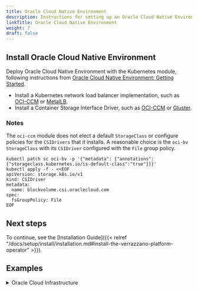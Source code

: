 ```yaml
---
title: Oracle Cloud Native Environment
description: Instructions for setting up an Oracle Cloud Native Environment cluster for Verrazzano
linkTitle: Oracle Cloud Native Environment
weight: 7
draft: false
---
```



## Install Oracle Cloud Native Environment
Deploy Oracle Cloud Native Environment with the Kubernetes module, following instructions from [Oracle Cloud Native Environment: Getting Started](https://docs.oracle.com/en/operating-systems/olcne/1.5/start/).
* Install a Kubernetes network load balancer implementation, such as [OCI-CCM](https://docs.oracle.com/en/operating-systems/olcne/1.5/lb/oci.html#oci) or [MetalLB](https://docs.oracle.com/en/operating-systems/olcne/1.5/lb/metallb.html#metallb).
* Install a Container Storage Interface Driver, such as [OCI-CCM](https://docs.oracle.com/en/operating-systems/olcne/1.5/storage/oci.html#oci) or [Gluster](https://docs.oracle.com/en/operating-systems/olcne/1.5/storage/gluster.html#gluster).

### Notes

The `oci-ccm` module does not elect a default `StorageClass` or configure policies for the `CSIDrivers` that it installs.  A
reasonable choice is the `oci-bv` `StorageClass` with its `CSIDriver` configured with the `File` group policy.

```
kubectl patch sc oci-bv -p '{"metadata": {"annotations":{"storageclass.kubernetes.io/is-default-class":"true"}}}'
kubectl apply -f - <<EOF
apiVersion: storage.k8s.io/v1
kind: CSIDriver
metadata:
  name: blockvolume.csi.oraclecloud.com
spec:
  fsGroupPolicy: File
EOF
```

## Next steps

To continue, see the [Installation Guide]({{< relref "/docs/setup/install/installation.md#install-the-verrazzano-platform-operator" >}}).

## Examples
<details>
<summary>Oracle Cloud Infrastructure</summary>
The following is an example of Oracle Cloud Infrastructure that can be used to evaluate Verrazzano installed on Oracle Cloud Native Environment.
If other environments are used, the capacity and configuration should be similar.

You can use the VCN Wizard of the Oracle Cloud Infrastructure Console to automatically create most of the described network infrastructure.
Additional security lists/rules, as detailed in the following sections, need to be added manually.
All Classless Inter-Domain Routing (CIDR) values provided are examples and can be customized as required.

### Virtual Cloud Network (for example, CIDR 10.0.0.0/16)
**Public Subnet (for example, CIDR 10.0.0.0/24)**

Security List / Ingress Rules

| Stateless | Destination | Protocol | Source Ports | Destination Ports | Type & Code | Description |
|-----------|-------------|----------|--------------|-------------------|-------------|-------------|
| No       | `0.0.0.0/0`  | ICMP    |               |                   | 3, 4      | ICMP errors        |
| No       | `10.0.0.0/16`| ICMP    |               |                   | 3         | ICMP errors        |
| No       | `0.0.0.0/0`  | TCP     | All           | 22                |           | SSH                |
| No       | `0.0.0.0/0`  | TCP     | All           | 80                |           | HTTP load balancer |
| No       | `0.0.0.0/0`  | TCP     | All           | 443               |           | HTTPS load balancer |


Security List / Egress Rules

|Stateless|Destination|Protocol|Source Ports|Destination Ports|Type & Code|Description        |
|---------|-----------|--------|------------|-----------------|-----------|-------------------|
|No       |`10.0.1.0/24`|TCP     |All         |22               |           |SSH                |
|No       |`10.0.1.0/24`|TCP     |All         |30080            |           |HTTP load balancer |
|No       |`10.0.1.0/24`|TCP     |All         |30443            |           |HTTPS load balancer|
|No       |`10.0.1.0/24`|TCP     |All         |31380            |           |HTTP load balancer |
|No       |`10.0.1.0/24`|TCP     |All         |31390            |           |HTTPS load balancer|

**Private Subnet (for example, CIDR 10.0.1.0/24)**

Security List / Ingress Rules

|Stateless| Destination   | Protocol | Source Ports | Destination Ports | Type & Code |Description          |
|---------|---------------|----------|--------------|-------------------|------------|---------------------|
|No       | `0.0.0.0/0`   | ICMP     |              |                   | 3, 4       |ICMP errors          |
|No       | `10.0.0.0/16` | ICMP     |              |                   | 3          |ICMP errors          |
|No       | `10.0.0.0/16` | TCP      | All          | 22                |            |SSH                  |
|No       | `10.0.0.0/24` | TCP      | All          | 31443             |            |HTTPS load balancer  |
|No       | `10.0.0.0/24` | TCP      | All          | 32443             |            |HTTPS load balancer  |
|No       | `10.0.1.0/24` | TCP      | All          | 2379-2380         |            |Kubernetes etcd      |
|No       | `10.0.1.0/24` | TCP      | All          | 6443              |            |Kubernetes API Server|
|No       | `10.0.1.0/24` | TCP      | All          | 6446              |            |MySQL                |
|No       | `10.0.1.0/24` | TCP      | All          | 8090-8091         |            |Oracle Cloud Native Environment Platform Agent |
|No       | `10.0.1.0/24` | UDP      | All          | 8472              |            |Flannel              |
|No       | `10.0.1.0/24` | TCP      | All          | 10250-10255       |            |Kubernetes Kublet    |

Security List / Egress Rules

|Stateless|Destination|Protocol|Source Ports|Destination Ports|Type and Code|Description       |
|---------|-----------|--------|------------|-----------------|-------------|------------------|
|No       |`10.0.0.0/0` |TCP     |            |                 |             |All egress traffic|

**DHCP Options**

|DNS Type                 |
|-------------------------|
|Internet and VCN Resolver|

**Route Tables**

Public Subnet Route Table Rules

|Destination|Target          |
|-----------|----------------|
|`0.0.0.0/0`  |Internet Gateway|

Private Subnet Route Table Rules

| Destination     | Target         |
|----------------|---------------|
| `0.0.0.0/0`     | NAT Gateway    |
| All Oracle Cloud Infrastructure Services| Service Gateway|

### Compute Instances

The following compute resources adhere to the guidelines provided in [Oracle Cloud Native Environment: Getting Started](https://docs.oracle.com/en/operating-systems/olcne/).
The attributes indicated (for example, Subnet, RAM, Shape, and Image) are recommendations that have been tested.
Other values can be used if required.

| Role                          | Subnet  | Suggested RAM | Compatible VM Shape | Compatible VM Image |
|-------------------------------|---------|---------------|---------------------|---------------------|
| SSH Jump Host                 | Public  | 8GB           | VM.Standard3.Flex    | Oracle Linux 7.9    |
| Oracle Cloud Native Environment Operator Host           | Private | 16GB          | VM.Standard3.Flex    | Oracle Linux 7.9    |
| Kubernetes Control Plane Node | Private | 32GB          | VM.Standard3.Flex    | Oracle Linux 7.9    |
| Kubernetes Worker Node 1      | Private | 32GB          | VM.Standard3.Flex    | Oracle Linux 7.9    |
| Kubernetes Worker Node 2      | Private | 32GB          | VM.Standard3.Flex    | Oracle Linux 7.9    |
| Kubernetes Worker Node 3      | Private | 32GB          | VM.Standard3.Flex    | Oracle Linux 7.9    |
</details>
